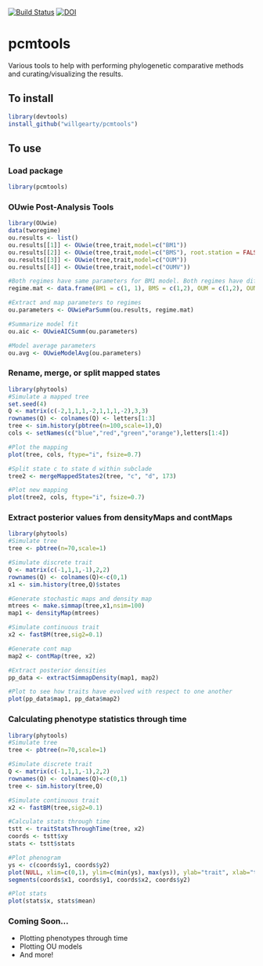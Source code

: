 [![Build Status](https://travis-ci.com/willgearty/pcmtools.svg?branch=master)](https://travis-ci.com/willgearty/pcmtools)
[![DOI](https://zenodo.org/badge/213449197.svg)](https://zenodo.org/badge/latestdoi/213449197)

# pcmtools
Various tools to help with performing phylogenetic comparative methods and curating/visualizing the results.

## To install
```r
library(devtools)
install_github("willgearty/pcmtools")
```

## To use

### Load package
```r
library(pcmtools)
```

### OUwie Post-Analysis Tools
```r
library(OUwie)
data(tworegime)
ou.results <- list()
ou.results[[1]] <- OUwie(tree,trait,model=c("BM1"))
ou.results[[2]] <- OUwie(tree,trait,model=c("BMS"), root.station = FALSE)
ou.results[[3]] <- OUwie(tree,trait,model=c("OUM"))
ou.results[[4]] <- OUwie(tree,trait,model=c("OUMV"))

#Both regimes have same parameters for BM1 model. Both regimes have different parameters for other models.
regime.mat <- data.frame(BM1 = c(1, 1), BMS = c(1,2), OUM = c(1,2), OUMV = c(1,2), row.names = c(1,2))

#Extract and map parameters to regimes
ou.parameters <- OUwieParSumm(ou.results, regime.mat)

#Summarize model fit
ou.aic <- OUwieAICSumm(ou.parameters)

#Model average parameters
ou.avg <- OUwieModelAvg(ou.parameters)
```

### Rename, merge, or split mapped states
```r
library(phytools)
#Simulate a mapped tree
set.seed(4)
Q <- matrix(c(-2,1,1,1,-2,1,1,1,-2),3,3)
rownames(Q) <- colnames(Q) <- letters[1:3]
tree <- sim.history(pbtree(n=100,scale=1),Q)
cols <- setNames(c("blue","red","green","orange"),letters[1:4])

#Plot the mapping
plot(tree, cols, ftype="i", fsize=0.7)

#Split state c to state d within subclade
tree2 <- mergeMappedStates2(tree, "c", "d", 173)

#Plot new mapping
plot(tree2, cols, ftype="i", fsize=0.7)
```

### Extract posterior values from densityMaps and contMaps
```r
library(phytools)
#Simulate tree
tree <- pbtree(n=70,scale=1)

#Simulate discrete trait
Q <- matrix(c(-1,1,1,-1),2,2)
rownames(Q) <- colnames(Q)<-c(0,1)
x1 <- sim.history(tree,Q)$states

#Generate stochastic maps and density map
mtrees <- make.simmap(tree,x1,nsim=100)
map1 <- densityMap(mtrees)

#Simulate continuous trait
x2 <- fastBM(tree,sig2=0.1)

#Generate cont map
map2 <- contMap(tree, x2)

#Extract posterior densities
pp_data <- extractSimmapDensity(map1, map2)

#Plot to see how traits have evolved with respect to one another
plot(pp_data$map1, pp_data$map2)
```

### Calculating phenotype statistics through time
```r
library(phytools)
#Simulate tree
tree <- pbtree(n=70,scale=1)

#Simulate discrete trait
Q <- matrix(c(-1,1,1,-1),2,2)
rownames(Q) <- colnames(Q)<-c(0,1)
tree <- sim.history(tree,Q)

#Simulate continuous trait
x2 <- fastBM(tree,sig2=0.1)

#Calculate stats through time
tstt <- traitStatsThroughTime(tree, x2)
coords <- tstt$xy
stats <- tstt$stats

#Plot phenogram
ys <- c(coords$y1, coords$y2)
plot(NULL, xlim=c(0,1), ylim=c(min(ys), max(ys)), ylab="trait", xlab="time")
segments(coords$x1, coords$y1, coords$x2, coords$y2)

#Plot stats
plot(stats$x, stats$mean)
```

### Coming Soon...
- Plotting phenotypes through time
- Plotting OU models
- And more!
